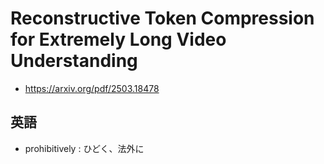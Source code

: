 # Reconstructive Token Compression for Extremely Long Video Understanding

- https://arxiv.org/pdf/2503.18478

## 英語
- prohibitively : ひどく、法外に